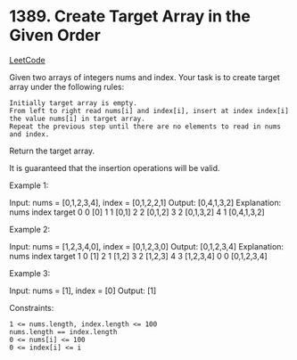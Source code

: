 # 1389. Create Target Array in the Given Order

[LeetCode](https://leetcode.com/problems/create-target-array-in-the-given-order/)

Given two arrays of integers nums and index. Your task is to create target array under the following rules:

    Initially target array is empty.
    From left to right read nums[i] and index[i], insert at index index[i] the value nums[i] in target array.
    Repeat the previous step until there are no elements to read in nums and index.

Return the target array.

It is guaranteed that the insertion operations will be valid.



Example 1:

Input: nums = [0,1,2,3,4], index = [0,1,2,2,1]
Output: [0,4,1,3,2]
Explanation:
nums       index     target
0            0        [0]
1            1        [0,1]
2            2        [0,1,2]
3            2        [0,1,3,2]
4            1        [0,4,1,3,2]

Example 2:

Input: nums = [1,2,3,4,0], index = [0,1,2,3,0]
Output: [0,1,2,3,4]
Explanation:
nums       index     target
1            0        [1]
2            1        [1,2]
3            2        [1,2,3]
4            3        [1,2,3,4]
0            0        [0,1,2,3,4]

Example 3:

Input: nums = [1], index = [0]
Output: [1]



Constraints:

    1 <= nums.length, index.length <= 100
    nums.length == index.length
    0 <= nums[i] <= 100
    0 <= index[i] <= i
